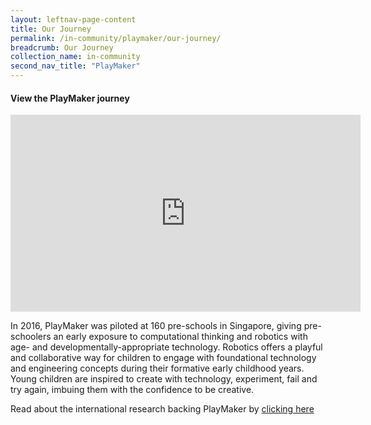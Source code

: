 ```yaml
---
layout: leftnav-page-content
title: Our Journey
permalink: /in-community/playmaker/our-journey/
breadcrumb: Our Journey
collection_name: in-community
second_nav_title: "PlayMaker"
---
```


#### View the PlayMaker journey

<div class="bp-youtube">
      <iframe width="560" height="315" src="https://www.youtube.com/embed/6dPI5A_BSjM" frameborder="0" allow="accelerometer; autoplay; encrypted-media; gyroscope; picture-in-picture" allowfullscreen></iframe>
</div>

In 2016, PlayMaker was piloted at 160 pre-schools in Singapore, giving pre-schoolers an early exposure to computational thinking and robotics with age- and developmentally-appropriate technology. Robotics offers a playful and collaborative way for children to engage with foundational technology and engineering concepts during their formative early childhood years. Young children are inspired to create with technology, experiment, fail and try again, imbuing them with the confidence to be creative.

Read about the international research backing PlayMaker by [clicking here](/in-schools/playmaker/international-research/)
